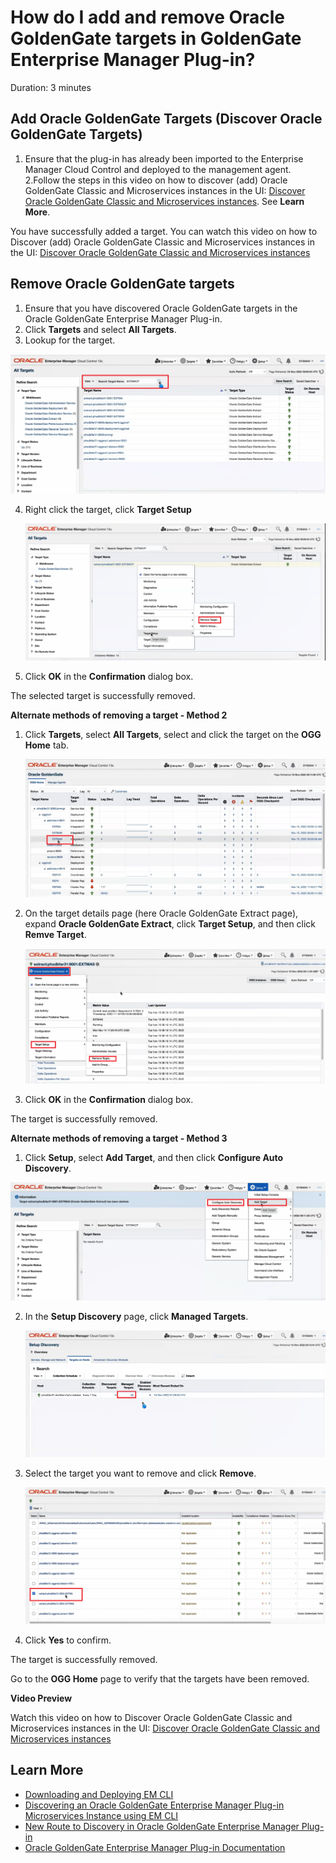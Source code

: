 # How do I add and remove Oracle GoldenGate targets in GoldenGate Enterprise Manager Plug-in?
Duration: 3 minutes

## Add Oracle GoldenGate Targets (Discover Oracle GoldenGate Targets)

1. Ensure that the plug-in has already been imported to the Enterprise Manager Cloud Control and deployed to the management agent.
2.Follow the steps in this video on how to discover (add) Oracle GoldenGate Classic and Microservices instances in the UI: [Discover Oracle GoldenGate Classic and Microservices instances](youtube:KAfmbzGDe9E). See **Learn More**.

You have successfully added a target.
You can watch this video on how to Discover (add) Oracle GoldenGate Classic and Microservices instances in the UI: [Discover Oracle GoldenGate Classic and Microservices instances](youtube:KAfmbzGDe9E)

## Remove Oracle GoldenGate targets

1. Ensure that you have discovered Oracle GoldenGate targets in the Oracle GoldenGate Enterprise Manager Plug-in.
2. Click **Targets** and select **All Targets**.
3. Lookup for the target.

  ![Search for the target](./images/search-target.png " ")

4. Right click the target, click **Target Setup**

    ![Click Target Setup](./images/target-righclick-targetsetup-remove-target.png " ")

5. Click **OK** in the **Confirmation** dialog box.

  The selected target is successfully removed.

**Alternate methods of removing a target - Method 2**

1. Click **Targets**, select **All Targets**, select and click the target on the **OGG Home** tab.

    ![Select Target](./images/select-target-remove.png " ")

2. On the target details page (here Oracle GoldenGate Extract page), expand **Oracle GoldenGate Extract**, click **Target Setup**, and then click **Remve Target**.

    ![Remove Target](./images/alternate-targetsetup-remove-target.png " ")

3. Click **OK** in the **Confirmation** dialog box.

  The target is successfully removed.

**Alternate methods of removing a target - Method 3**

1. Click **Setup**, select **Add Target**, and then click **Configure Auto Discovery**.

  ![Select Add Target and click Configure Auto Discovery.](./images/alternate-setup-target-configure-autodiscovery.png " ")

2. In the **Setup Discovery** page, click **Managed Targets**.

    ![Click Managed Targets.](./images/alternate-click-managed-targets.png " ")

3. Select the target you want to remove and click **Remove**.

    ![Select the target that needs to be removed.](./images/alternate-select-target-to-remove.png " ")

4. Click **Yes** to confirm.

  The target is successfully removed.

Go to the **OGG Home** page to verify that the targets have been removed.




**Video Preview**

Watch this video on how to Discover Oracle GoldenGate Classic and Microservices instances in the UI: [Discover Oracle GoldenGate Classic and Microservices instances](youtube:KAfmbzGDe9E)


## Learn More

* [Downloading and Deploying EM CLI ](https://docs.oracle.com/en/enterprise-manager/cloud-control/enterprise-manager-cloud-control/13.4/emcli/downloading-and-deploying-em-cli.html#GUID-5DD77C55-387D-43C3-9DC2-2245569A6AFF)
* [Discovering an Oracle GoldenGate Enterprise Manager Plug-in Microservices Instance using EM CLI](https://docs.oracle.com/en/middleware/goldengate/emplugin/13.5.1/empug/discovering-oracle-goldengate-targets-ma-instance-emcli.html#GUID-57AA8120-69C2-4818-9021-91E5F8BFFB7C)
* [New Route to Discovery in Oracle GoldenGate Enterprise Manager Plug-in](https://blogs.oracle.com/dataintegration/post/new-route-to-discovery-in-oracle-goldengate-enterprise-manager-plug-in-134200)
* [Oracle GoldenGate Enterprise Manager Plug-in Documentation](https://docs.oracle.com/en/middleware/goldengate/emplugin/index.html)
